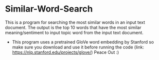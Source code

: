 # Similar-Word-Search
This is a program for searching the most similar words in an input text document. The output is the top 10 words that have the most similar meaning/sentiment to input topic word from the input text document.
* This program uses a pretrained GloVe word embedding by Stanford so make sure you download and use it before running the code (link: https://nlp.stanford.edu/projects/glove/)
Peace Out :)
